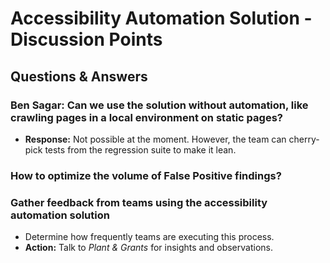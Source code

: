 # Accessibility Automation Solution - Discussion Points

## Questions & Answers

### Ben Sagar: Can we use the solution without automation, like crawling pages in a local environment on static pages?
- **Response:** Not possible at the moment. However, the team can cherry-pick tests from the regression suite to make it lean.

### How to optimize the volume of False Positive findings?

### Gather feedback from teams using the accessibility automation solution
- Determine how frequently teams are executing this process.
- **Action:** Talk to *Plant & Grants* for insights and observations.
